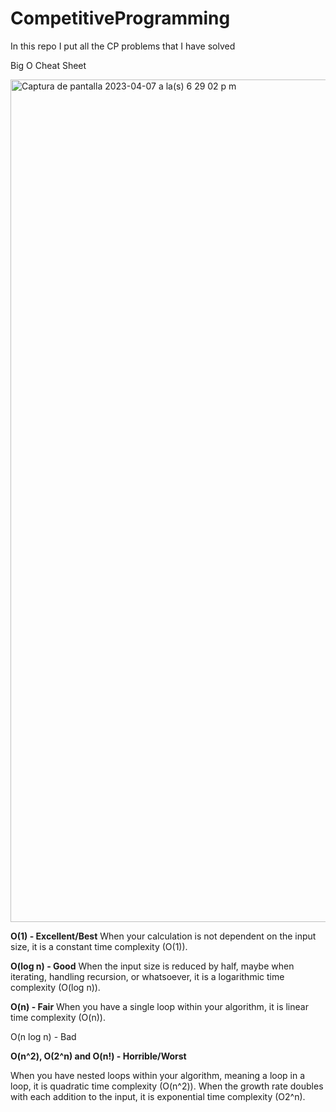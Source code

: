 # CompetitiveProgramming
In this repo I put all the CP problems that I have solved


Big O Cheat Sheet

<img width="1348" alt="Captura de pantalla 2023-04-07 a la(s) 6 29 02 p m" src="https://user-images.githubusercontent.com/73514009/230692778-ab72083e-9de7-4944-8388-ca94d68211fc.png">

**O(1) - Excellent/Best**
When your calculation is not dependent on the input size, it is a constant time complexity (O(1)).

**O(log n) - Good**
When the input size is reduced by half, maybe when iterating, handling recursion, or whatsoever, it is a logarithmic time complexity (O(log n)).

**O(n) - Fair**
When you have a single loop within your algorithm, it is linear time complexity (O(n)).

O(n log n) - Bad

**O(n^2), O(2^n) and O(n!) - Horrible/Worst**

When you have nested loops within your algorithm, meaning a loop in a loop, it is quadratic time complexity (O(n^2)). 
When the growth rate doubles with each addition to the input, it is exponential time complexity (O2^n).
